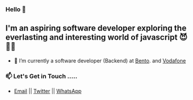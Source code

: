 ### Hello 👋


## I'm an aspiring software developer exploring the everlasting and interesting world of javascript 😈🤩🚀

- 🔭 I’m currently a software developer (Backend) at [Bento](https://www.bento.africa/). and [Vodafone](https://vodafone.com.gh/home/)

### 📫  Let's Get in Touch  ..... <br />

  * [Email](mailto:ybenson96@gmail.com) || [Twitter](https://twitter.com/boybenson_) || [WhatsApp](https://wa.me/233546949655)



